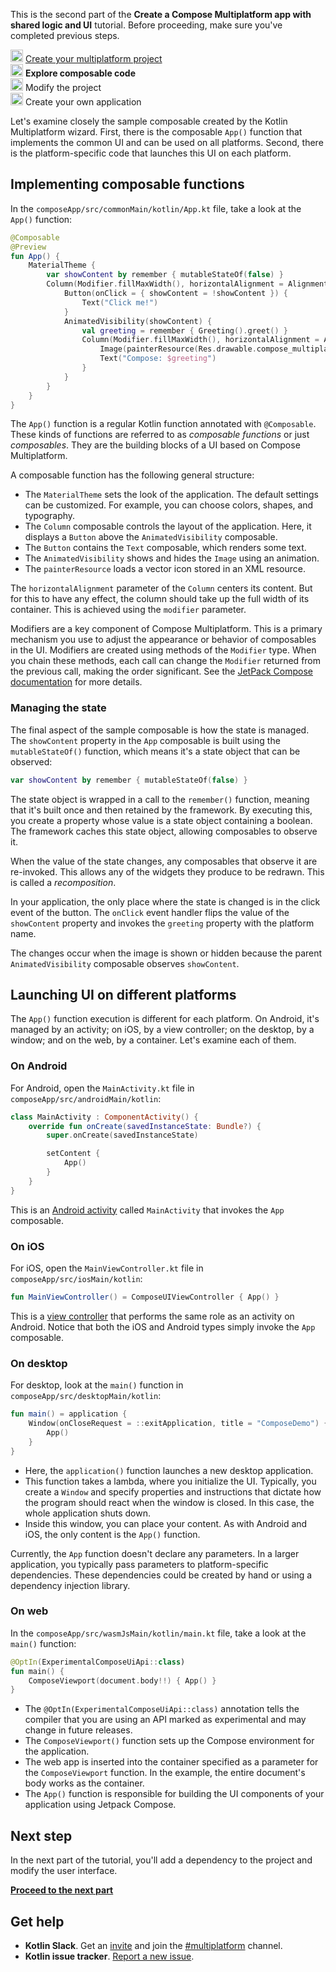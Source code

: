 [//]: # (title: Explore composable code)
<microformat>
   <p>This is the second part of the <strong>Create a Compose Multiplatform app with shared logic and UI</strong> tutorial. Before proceeding, make sure you've completed previous steps.</p>
   <p><img src="icon-1-done.svg" width="20" alt="First step"/> <a href="compose-multiplatform-create-first-app.md">Create your multiplatform project</a><br/>
      <img src="icon-2.svg" width="20" alt="Second step"/> <strong>Explore composable code</strong><br/>
      <img src="icon-3-todo.svg" width="20" alt="Third step"/> Modify the project<br/>      
      <img src="icon-4-todo.svg" width="20" alt="Fourth step"/> Create your own application<br/>
  </p>
</microformat>

Let's examine closely the sample composable created by the Kotlin Multiplatform wizard. First, there is the
composable `App()` function that implements the common UI and can be used on all platforms. Second, there is the
platform-specific code that launches this UI on each platform.

## Implementing composable functions

In the `composeApp/src/commonMain/kotlin/App.kt` file, take a look at the `App()` function:

```kotlin
@Composable
@Preview
fun App() {
    MaterialTheme {
        var showContent by remember { mutableStateOf(false) }
        Column(Modifier.fillMaxWidth(), horizontalAlignment = Alignment.CenterHorizontally) {
            Button(onClick = { showContent = !showContent }) {
                Text("Click me!")
            }
            AnimatedVisibility(showContent) {
                val greeting = remember { Greeting().greet() }
                Column(Modifier.fillMaxWidth(), horizontalAlignment = Alignment.CenterHorizontally) {
                    Image(painterResource(Res.drawable.compose_multiplatform), null)
                    Text("Compose: $greeting")
                }
            }
        }
    }
}
```

The `App()` function is a regular Kotlin function annotated with `@Composable`. These kinds of functions are referred to
as _composable
functions_ or just _composables_. They are the building blocks of a UI based on Compose Multiplatform.

A composable function has the following general structure:

* The `MaterialTheme` sets the look of the application. The default settings can be customized. For example, you can
  choose colors, shapes, and typography.
* The `Column` composable controls the layout of the application. Here, it displays a `Button` above
  the `AnimatedVisibility` composable.
* The `Button` contains the `Text` composable, which renders some text.
* The `AnimatedVisibility` shows and hides the `Image` using an animation.
* The `painterResource` loads a vector icon stored in an XML resource.

The `horizontalAlignment` parameter of the `Column` centers its content. But for this to have any effect, the column
should take up the full width of its container. This is achieved using the `modifier` parameter.

Modifiers are a key component of Compose Multiplatform. This is a primary mechanism you use to adjust the appearance or
behavior of composables in the UI. Modifiers are created using methods of the `Modifier` type. When you chain these
methods, each call can change the `Modifier` returned from the previous call, making the order significant.
See the [JetPack Compose documentation](https://developer.android.com/jetpack/compose/modifiers) for more details.

### Managing the state

The final aspect of the sample composable is how the state is managed. The `showContent` property in the `App`
composable is built using the `mutableStateOf()` function, which means it's a state object that can be observed:

```kotlin
var showContent by remember { mutableStateOf(false) }
```

The state object is wrapped in a call to the `remember()` function, meaning that it's built once and then
retained by the framework. By executing this, you create a property whose value is a state object containing a boolean.
The framework caches this state object, allowing composables to observe it.

When the value of the state changes, any composables that observe it are re-invoked. This allows any of the widgets they
produce to be redrawn. This is called a _recomposition_.

In your application, the only place where the state is changed is in the click event of the button. The `onClick` event
handler flips the value of the `showContent` property and invokes the `greeting` property with the platform name.

The changes occur when the image is shown or hidden because the parent `AnimatedVisibility` composable observes `showContent`.

## Launching UI on different platforms

The `App()` function execution is different for each platform. On Android, it's managed by an activity; on iOS, by a view 
controller; on the desktop, by a window; and on the web, by a container. Let's examine each of them.

### On Android

For Android, open the `MainActivity.kt` file in `composeApp/src/androidMain/kotlin`:

```kotlin
class MainActivity : ComponentActivity() {
    override fun onCreate(savedInstanceState: Bundle?) {
        super.onCreate(savedInstanceState)

        setContent {
            App()
        }
    }
}
```

This is an [Android activity](https://developer.android.com/guide/components/activities/intro-activities)
called `MainActivity` that invokes the `App` composable.

### On iOS

For iOS, open the `MainViewController.kt` file in `composeApp/src/iosMain/kotlin`:

```kotlin
fun MainViewController() = ComposeUIViewController { App() }
```

This is a [view controller](https://developer.apple.com/documentation/uikit/view_controllers) that performs the same
role as an activity on Android. Notice that both the iOS and Android types simply invoke the `App` composable.

### On desktop

For desktop, look at the `main()` function in `composeApp/src/desktopMain/kotlin`:

```kotlin
fun main() = application {
    Window(onCloseRequest = ::exitApplication, title = "ComposeDemo") {
        App()
    }
}
```

* Here, the `application()` function launches a new desktop application.
* This function takes a lambda, where you initialize the UI. Typically, you create a `Window` and specify properties and
  instructions that dictate how the program should react when the window is closed. In this case, the whole application shuts down.
* Inside this window, you can place your content. As with Android and iOS, the only content is the `App()` function.

Currently, the `App` function doesn't declare any parameters. In a larger application, you typically pass parameters to
platform-specific dependencies. These dependencies could be created by hand or using a dependency injection library.

### On web

In the `composeApp/src/wasmJsMain/kotlin/main.kt` file, take a look at the `main()` function:

```kotlin
@OptIn(ExperimentalComposeUiApi::class)
fun main() {
    ComposeViewport(document.body!!) { App() }
}
```

* The `@OptIn(ExperimentalComposeUiApi::class)` annotation tells the compiler that you are using an API marked as
  experimental and may change in future releases.
* The `ComposeViewport()` function sets up the Compose environment for the application.
* The web app is inserted into the container specified as a parameter for the `ComposeViewport` function.
  In the example, the entire document's body works as the container.
* The `App()` function is responsible for building the UI components of your application using Jetpack Compose.

## Next step

In the next part of the tutorial, you'll add a dependency to the project and modify the user interface.

**[Proceed to the next part](compose-multiplatform-modify-project.md)**

## Get help

* **Kotlin Slack**. Get an [invite](https://surveys.jetbrains.com/s3/kotlin-slack-sign-up) and join
  the [#multiplatform](https://kotlinlang.slack.com/archives/C3PQML5NU) channel.
* **Kotlin issue tracker**. [Report a new issue](https://youtrack.jetbrains.com/newIssue?project=KT).
